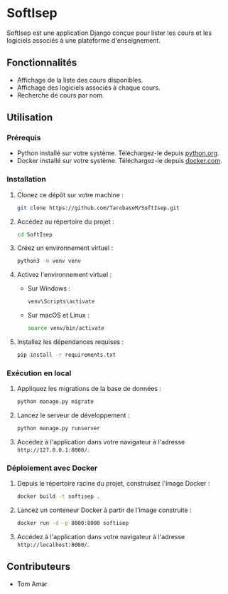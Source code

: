 # SoftIsep

SoftIsep est une application Django conçue pour lister les cours et les logiciels associés à une plateforme d'enseignement.

## Fonctionnalités

- Affichage de la liste des cours disponibles.
- Affichage des logiciels associés à chaque cours.
- Recherche de cours par nom.

## Utilisation

### Prérequis

- Python installé sur votre système. Téléchargez-le depuis [python.org](https://www.python.org/).
- Docker installé sur votre système. Téléchargez-le depuis [docker.com](https://www.docker.com/).

### Installation

1. Clonez ce dépôt sur votre machine :

    ```bash
    git clone https://github.com/TarobaseM/SoftIsep.git
    ```

2. Accédez au répertoire du projet :

    ```bash
    cd SoftIsep
    ```

3. Créez un environnement virtuel :

    ```bash
    python3 -m venv venv
    ```

4. Activez l'environnement virtuel :

    - Sur Windows :

        ```bash
        venv\Scripts\activate
        ```

    - Sur macOS et Linux :

        ```bash
        source venv/bin/activate
        ```

5. Installez les dépendances requises :

    ```bash
    pip install -r requirements.txt
    ```

### Exécution en local

1. Appliquez les migrations de la base de données :

    ```bash
    python manage.py migrate
    ```

2. Lancez le serveur de développement :

    ```bash
    python manage.py runserver
    ```

3. Accédez à l'application dans votre navigateur à l'adresse `http://127.0.0.1:8000/`.

### Déploiement avec Docker

1. Depuis le répertoire racine du projet, construisez l'image Docker :

    ```bash
    docker build -t softisep .
    ```

2. Lancez un conteneur Docker à partir de l'image construite :

    ```bash
    docker run -d -p 8000:8000 softisep
    ```

3. Accédez à l'application dans votre navigateur à l'adresse `http://localhost:8000/`.

## Contributeurs

- Tom Amar
